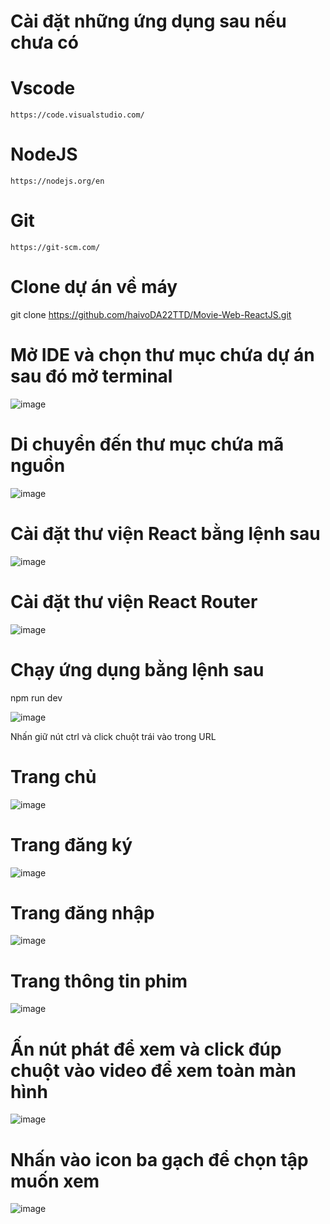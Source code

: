 
# Cài đặt những ứng dụng sau nếu chưa có 
  # Vscode 
    https://code.visualstudio.com/
  # NodeJS
    https://nodejs.org/en
  # Git
    https://git-scm.com/
    
# Clone dự án về máy

  git clone https://github.com/haivoDA22TTD/Movie-Web-ReactJS.git
# Mở IDE và chọn thư mục chứa dự án sau đó mở terminal
  ![image](https://github.com/user-attachments/assets/9a1f77cf-4cc6-41e7-8267-88382381ab76)
# Di chuyển đến thư mục chứa mã nguồn
  ![image](https://github.com/user-attachments/assets/7f4dd11c-1d74-4111-a1da-31c6f4e833b5)
# Cài đặt thư viện React bằng lệnh sau 
  ![image](https://github.com/user-attachments/assets/0f351d31-6e7a-45f5-a025-f1b9237feeaf)
# Cài đặt thư viện React Router
  ![image](https://github.com/user-attachments/assets/b3b49e61-9d9d-4390-b55e-2d7925fa4927)
# Chạy ứng dụng bằng lệnh sau
  npm run dev

  
  ![image](https://github.com/user-attachments/assets/21a6866d-c71d-4c07-8c74-e261e618bcf5)

  
  Nhấn giữ nút ctrl và click chuột trái vào trong URL
# Trang chủ
  ![image](https://github.com/user-attachments/assets/40550446-a790-4d47-b90b-2e7c8df68508)
# Trang đăng ký
  ![image](https://github.com/user-attachments/assets/5633255a-d4c3-49d0-9456-4cbfd2a60e7a)
# Trang đăng nhập
  ![image](https://github.com/user-attachments/assets/01842153-fcaf-461b-ba34-d79c819448d6)
# Trang thông tin phim 
  ![image](https://github.com/user-attachments/assets/f1847ec0-43b5-4e9a-89ea-fb7874917836)
 # Ấn nút phát để xem và click đúp chuột vào video để xem toàn màn hình
   ![image](https://github.com/user-attachments/assets/d6bc5160-6f44-43ba-9732-2d7c084250e7)
  # Nhấn vào icon ba gạch để chọn tập muốn xem 
   ![image](https://github.com/user-attachments/assets/ed30b7f1-7eb5-4f26-bb5d-37250ef20b87)

  








  
